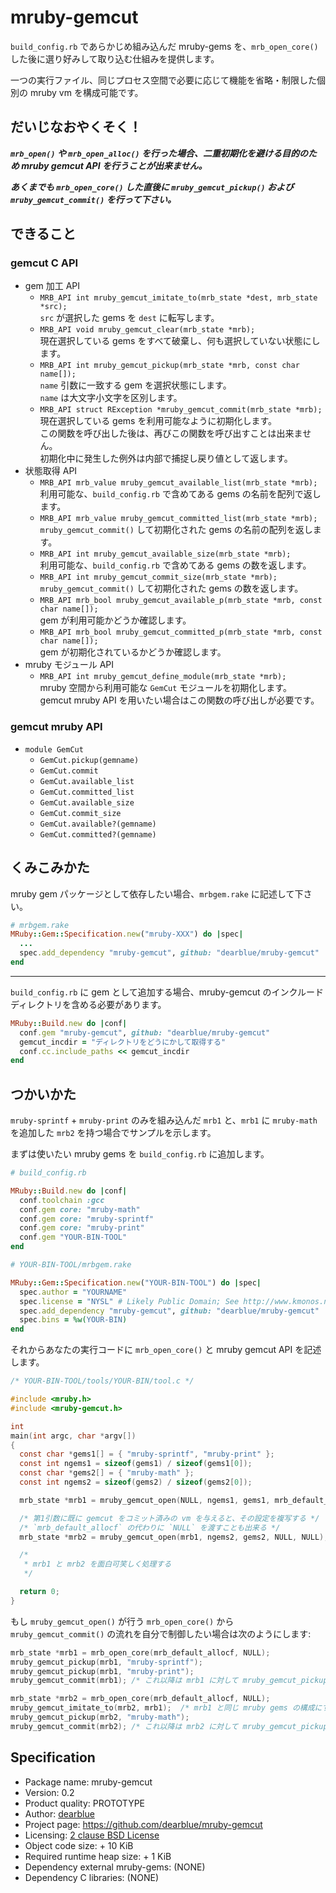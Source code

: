 # mruby-gemcut

`build_config.rb` であらかじめ組み込んだ mruby-gems を、`mrb_open_core()` した後に選り好みして取り込む仕組みを提供します。

一つの実行ファイル、同じプロセス空間で必要に応じて機能を省略・制限した個別の mruby vm を構成可能です。


## だいじなおやくそく！

***`mrb_open()` や `mrb_open_alloc()` を行った場合、二重初期化を避ける目的のため mruby gemcut API を行うことが出来ません。***

***あくまでも `mrb_open_core()` した直後に `mruby_gemcut_pickup()` および `mruby_gemcut_commit()` を行って下さい。***


## できること

### gemcut C API

  - gem 加工 API
      - `MRB_API int mruby_gemcut_imitate_to(mrb_state *dest, mrb_state *src);`  
        `src` が選択した gems を `dest` に転写します。
      - `MRB_API void mruby_gemcut_clear(mrb_state *mrb);`  
        現在選択している gems をすべて破棄し、何も選択していない状態にします。
      - `MRB_API int mruby_gemcut_pickup(mrb_state *mrb, const char name[]);`  
        `name` 引数に一致する gem を選択状態にします。  
        `name` は大文字小文字を区別します。
      - `MRB_API struct RException *mruby_gemcut_commit(mrb_state *mrb);`  
        現在選択している gems を利用可能なように初期化します。  
        この関数を呼び出した後は、再びこの関数を呼び出すことは出来ません。  
        初期化中に発生した例外は内部で捕捉し戻り値として返します。
  - 状態取得 API
      - `MRB_API mrb_value mruby_gemcut_available_list(mrb_state *mrb);`  
        利用可能な、`build_config.rb` で含めてある gems の名前を配列で返します。
      - `MRB_API mrb_value mruby_gemcut_committed_list(mrb_state *mrb);`  
        `mruby_gemcut_commit()` して初期化された gems の名前の配列を返します。
      - `MRB_API int mruby_gemcut_available_size(mrb_state *mrb);`  
        利用可能な、`build_config.rb` で含めてある gems の数を返します。
      - `MRB_API int mruby_gemcut_commit_size(mrb_state *mrb);`  
        `mruby_gemcut_commit()` して初期化された gems の数を返します。
      - `MRB_API mrb_bool mruby_gemcut_available_p(mrb_state *mrb, const char name[]);`  
        gem が利用可能かどうか確認します。
      - `MRB_API mrb_bool mruby_gemcut_committed_p(mrb_state *mrb, const char name[]);`  
        gem が初期化されているかどうか確認します。
  - mruby モジュール API
      - `MRB_API int mruby_gemcut_define_module(mrb_state *mrb);`  
        mruby 空間から利用可能な `GemCut` モジュールを初期化します。  
        gemcut mruby API を用いたい場合はこの関数の呼び出しが必要です。

### gemcut mruby API

  - `module GemCut`
      - `GemCut.pickup(gemname)`
      - `GemCut.commit`
      - `GemCut.available_list`
      - `GemCut.committed_list`
      - `GemCut.available_size`
      - `GemCut.commit_size`
      - `GemCut.available?(gemname)`
      - `GemCut.committed?(gemname)`


## くみこみかた

mruby gem パッケージとして依存したい場合、`mrbgem.rake` に記述して下さい。

```ruby
# mrbgem.rake
MRuby::Gem::Specification.new("mruby-XXX") do |spec|
  ...
  spec.add_dependency "mruby-gemcut", github: "dearblue/mruby-gemcut"
end
```

- - - -

`build_config.rb` に gem として追加する場合、mruby-gemcut のインクルードディレクトリを含める必要があります。

```ruby
MRuby::Build.new do |conf|
  conf.gem "mruby-gemcut", github: "dearblue/mruby-gemcut"
  gemcut_incdir = "ディレクトリをどうにかして取得する"
  conf.cc.include_paths << gemcut_incdir
end
```


## つかいかた

`mruby-sprintf` + `mruby-print` のみを組み込んだ `mrb1` と、`mrb1` に `mruby-math` を追加した `mrb2` を持つ場合でサンプルを示します。

まずは使いたい mruby gems を `build_config.rb` に追加します。

```ruby
# build_config.rb

MRuby::Build.new do |conf|
  conf.toolchain :gcc
  conf.gem core: "mruby-math"
  conf.gem core: "mruby-sprintf"
  conf.gem core: "mruby-print"
  conf.gem "YOUR-BIN-TOOL"
end
```

```ruby
# YOUR-BIN-TOOL/mrbgem.rake

MRuby::Gem::Specification.new("YOUR-BIN-TOOL") do |spec|
  spec.author = "YOURNAME"
  spec.license = "NYSL" # Likely Public Domain; See http://www.kmonos.net/nysl/
  spec.add_dependency "mruby-gemcut", github: "dearblue/mruby-gemcut"
  spec.bins = %w(YOUR-BIN)
end
```

それからあなたの実行コードに `mrb_open_core()` と mruby gemcut API を記述します。

```c
/* YOUR-BIN-TOOL/tools/YOUR-BIN/tool.c */

#include <mruby.h>
#include <mruby-gemcut.h>

int
main(int argc, char *argv[])
{
  const char *gems1[] = { "mruby-sprintf", "mruby-print" };
  const int ngems1 = sizeof(gems1) / sizeof(gems1[0]);
  const char *gems2[] = { "mruby-math" };
  const int ngems2 = sizeof(gems2) / sizeof(gems2[0]);

  mrb_state *mrb1 = mruby_gemcut_open(NULL, ngems1, gems1, mrb_default_allocf, NULL);

  /* 第1引数に既に gemcut をコミット済みの vm を与えると、その設定を複写する */
  /* `mrb_default_allocf` の代わりに `NULL` を渡すことも出来る */
  mrb_state *mrb2 = mruby_gemcut_open(mrb1, ngems2, gems2, NULL, NULL);

  /*
   * mrb1 と mrb2 を面白可笑しく処理する
   */

  return 0;
}
```

もし `mruby_gemcut_open()` が行う `mrb_open_core()` から `mruby_gemcut_commit()` の流れを自分で制御したい場合は次のようにします:

```c
mrb_state *mrb1 = mrb_open_core(mrb_default_allocf, NULL);
mruby_gemcut_pickup(mrb1, "mruby-sprintf");
mruby_gemcut_pickup(mrb1, "mruby-print");
mruby_gemcut_commit(mrb1); /* これ以降は mrb1 に対して mruby_gemcut_pickup() を受け付けない */

mrb_state *mrb2 = mrb_open_core(mrb_default_allocf, NULL);
mruby_gemcut_imitate_to(mrb2, mrb1);  /* mrb1 と同じ mruby gems の構成にする */
mruby_gemcut_pickup(mrb2, "mruby-math");
mruby_gemcut_commit(mrb2); /* これ以降は mrb2 に対して mruby_gemcut_pickup() を受け付けない */
```


## Specification

  - Package name: mruby-gemcut
  - Version: 0.2
  - Product quality: PROTOTYPE
  - Author: [dearblue](https://github.com/dearblue)
  - Project page: <https://github.com/dearblue/mruby-gemcut>
  - Licensing: [2 clause BSD License](LICENSE)
  - Object code size: + 10 KiB
  - Required runtime heap size: + 1 KiB
  - Dependency external mruby-gems: (NONE)
  - Dependency C libraries: (NONE)
